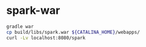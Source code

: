 # spark-war 

```bash
gradle war
cp build/libs/spark.war ${CATALINA_HOME}/webapps/
curl -Lv localhost:8080/spark
```
